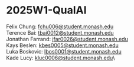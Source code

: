 # 2025W1-QualAI
Felix Chung: fchu006@student.monash.edu\
Terence Bai: tbai0012@student.monash.edu\
Jonathan Farrand: jfar0026@student.monash.edu\
Kays Beslen: kbes0005@student.monash.edu\
Luka Boskovic: lbos0001@student.monash.edu\
Kade Lucy: kluc0006@student.monash.edu\
